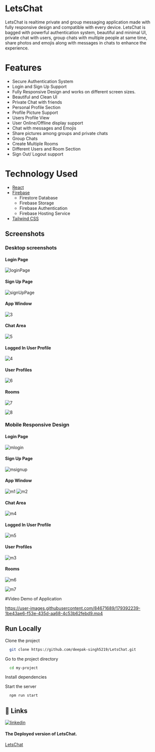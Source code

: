 
# LetsChat

LetsChat is realtime private and group messaging application made with fully responsive design and compatible with every device. LetsChat is bagged with powerful authentication system, beautiful and minimal UI, private chat with users, group chats with multiple people at same time, share photos and emojis along with messages in chats to enhance the experience.



# Features

- Secure Authentication System
- Login and Sign Up Support
- Fully Responsive Design and works on different screen sizes.
- Beautiful and Clean UI
- Private Chat with friends
- Personal Profile Section
- Profile Picture Support
- Users Profile View
- User Online/Offline display support
- Chat with messages and Emojis
- Share pictures among groups and private chats
- Group Chats
- Create Multiple Rooms
- Different Users and Room Section
- Sign Out/ Logout support


# Technology Used

- [React](https://reactjs.org/)
- [Firebase](https://firebase.google.com/)
  - Firestore Database
  - Firebase Storage
  - Firebase Authentication
  - Firebase Hosting Service
- [Tailwind CSS](https://tailwindcss.com/)



## Screenshots

### Desktop screenshots

#### Login Page
![loginPage](https://user-images.githubusercontent.com/84671689/179390015-036ad417-8d03-4f30-9ee4-51d14a4c2d32.png)
#### Sign Up Page
![signUpPage](https://user-images.githubusercontent.com/84671689/179390022-7003534c-e3b8-4e5f-9943-27531dd925d8.png)
#### App Window
![3](https://user-images.githubusercontent.com/84671689/179390102-e2116ba8-59ff-4d73-a0aa-ebffe541732d.png)
#### Chat Area
![5](https://user-images.githubusercontent.com/84671689/179390129-b61b5ff1-8c31-45cc-8697-794a64b73774.png)
#### Logged In User Profile
![4](https://user-images.githubusercontent.com/84671689/179390145-7f4f8ddd-fa0c-4835-ac74-bbc622067369.png)
#### User Profiles
![6](https://user-images.githubusercontent.com/84671689/179390160-5f45391a-a3d1-4f09-a9c0-c33c89d0e315.png)
#### Rooms
![7](https://user-images.githubusercontent.com/84671689/179390201-7d308e3f-9497-4c82-b8c3-c63deef923a2.png)

![8](https://user-images.githubusercontent.com/84671689/179390206-ca108819-6927-413a-9c72-ebadc1476ed8.png)

### Mobile Responsive Design

#### Login Page
![mlogin](https://user-images.githubusercontent.com/84671689/179390226-6c1219a0-5152-4dd3-a623-c5091d026e88.png)
#### Sign Up Page
![msignup](https://user-images.githubusercontent.com/84671689/179390234-1c722bd2-d932-4188-906b-59625bc84e90.png)
#### App Window
![m1](https://user-images.githubusercontent.com/84671689/179390244-28d6ccb5-fa30-4616-9ab8-99c419d02aa4.png)
![m2](https://user-images.githubusercontent.com/84671689/179390247-48d439e0-675f-422c-b799-97457b09f9e3.png)
#### Chat Area
![m4](https://user-images.githubusercontent.com/84671689/179390305-74f8684c-40fd-4ae3-a2fb-29f1ab49ae0d.png)

#### Logged In User Profile
![m5](https://user-images.githubusercontent.com/84671689/179390269-d8db2b3f-e3bf-4339-a49b-801404202b8d.png)
#### User Profiles
![m3](https://user-images.githubusercontent.com/84671689/179390278-0f4f58f0-5a1c-486d-b531-3203be5c3859.png)
#### Rooms
![m6](https://user-images.githubusercontent.com/84671689/179390284-9a9d07b9-7487-47d5-bd21-758721920175.png)

![m7](https://user-images.githubusercontent.com/84671689/179390288-87e789bd-702d-46d0-b860-9eab4cfce190.png)

#Video Demo of Application




https://user-images.githubusercontent.com/84671689/179392239-1be43ae6-f53e-435d-aa68-4c53b62febd9.mp4



## Run Locally

Clone the project

```bash
  git clone https://github.com/deepak-singh5219/LetsChat.git
```

Go to the project directory

```bash
  cd my-project
```

Install dependencies



Start the server

```bash
  npm run start
```


## 🔗 Links
[![linkedin](https://img.shields.io/badge/linkedin-0A66C2?style=for-the-badge&logo=linkedin&logoColor=white)](https://www.linkedin.com/in/rishabhthakur11/)
#### The Deployed version of LetsChat.
[LetsChat](https://letschat-7345c.web.app/)
